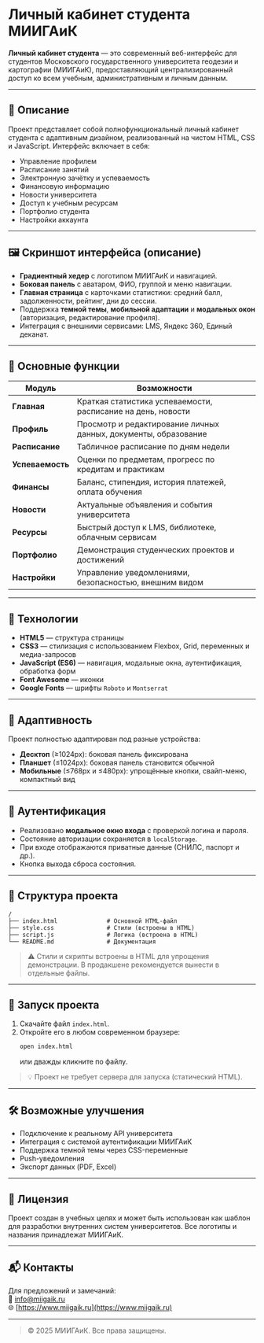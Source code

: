 # Личный кабинет студента МИИГАиК

**Личный кабинет студента** — это современный веб-интерфейс для студентов Московского государственного университета геодезии и картографии (МИИГАиК), предоставляющий централизированный доступ ко всем учебным, административным и личным данным.

---

## 📌 Описание

Проект представляет собой полнофункциональный личный кабинет студента с адаптивным дизайном, реализованный на чистом HTML, CSS и JavaScript. Интерфейс включает в себя:

- Управление профилем
- Расписание занятий
- Электронную зачётку и успеваемость
- Финансовую информацию
- Новости университета
- Доступ к учебным ресурсам
- Портфолио студента
- Настройки аккаунта

---

## 🖼️ Скриншот интерфейса (описание)

- **Градиентный хедер** с логотипом МИИГАиК и навигацией.
- **Боковая панель** с аватаром, ФИО, группой и меню навигации.
- **Главная страница** с карточками статистики: средний балл, задолженности, рейтинг, дни до сессии.
- Поддержка **темной темы**, **мобильной адаптации** и **модальных окон** (авторизация, редактирование профиля).
- Интеграция с внешними сервисами: LMS, Яндекс 360, Единый деканат.

---

## 🧩 Основные функции

| Модуль | Возможности |
|-------|-----------|
| **Главная** | Краткая статистика успеваемости, расписание на день, новости |
| **Профиль** | Просмотр и редактирование личных данных, документы, образование |
| **Расписание** | Табличное расписание по дням недели |
| **Успеваемость** | Оценки по предметам, прогресс по кредитам и практикам |
| **Финансы** | Баланс, стипендия, история платежей, оплата обучения |
| **Новости** | Актуальные объявления и события университета |
| **Ресурсы** | Быстрый доступ к LMS, библиотеке, облачным сервисам |
| **Портфолио** | Демонстрация студенческих проектов и достижений |
| **Настройки** | Управление уведомлениями, безопасностью, внешним видом |

---

## 🔧 Технологии

- **HTML5** — структура страницы
- **CSS3** — стилизация с использованием Flexbox, Grid, переменных и медиа-запросов
- **JavaScript (ES6)** — навигация, модальные окна, аутентификация, обработка форм
- **Font Awesome** — иконки
- **Google Fonts** — шрифты `Roboto` и `Montserrat`

---

## 📱 Адаптивность

Проект полностью адаптирован под разные устройства:
- **Десктоп** (≥1024px): боковая панель фиксирована
- **Планшет** (≤1024px): боковая панель становится обычной
- **Мобильные** (≤768px и ≤480px): упрощённые кнопки, свайп-меню, компактный вид

---

## 🔐 Аутентификация

- Реализовано **модальное окно входа** с проверкой логина и пароля.
- Состояние авторизации сохраняется в `localStorage`.
- При входе отображаются приватные данные (СНИЛС, паспорт и др.).
- Кнопка выхода сброса состояния.

---

## 📁 Структура проекта

```
/
├── index.html              # Основной HTML-файл
├── style.css               # Стили (встроены в HTML)
├── script.js               # Логика (встроена в HTML)
└── README.md               # Документация
```

> ⚠️ Стили и скрипты встроены в HTML для упрощения демонстрации. В продакшене рекомендуется вынести в отдельные файлы.

---

## 🚀 Запуск проекта

1. Скачайте файл `index.html`.
2. Откройте его в любом современном браузере:
   ```bash
   open index.html
   ```
   или дважды кликните по файлу.

> 💡 Проект не требует сервера для запуска (статический HTML).

---

## 🛠️ Возможные улучшения

- Подключение к реальному API университета
- Интеграция с системой аутентификации МИИГАиК
- Поддержка темной темы через CSS-переменные
- Push-уведомления
- Экспорт данных (PDF, Excel)

---

## 📄 Лицензия

Проект создан в учебных целях и может быть использован как шаблон для разработки внутренних систем университетов. Все логотипы и названия принадлежат МИИГАиК.

---

## 📬 Контакты

Для предложений и замечаний:  
📧 info@miigaik.ru  
🌐 [https://www.miigaik.ru](https://www.miigaik.ru)

---

> © 2025 МИИГАиК. Все права защищены.
